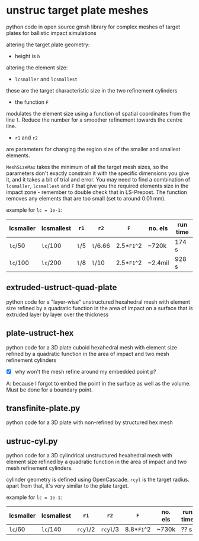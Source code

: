 # unstruc target plate meshes
 python code in open source gmsh library for complex meshes of target plates for ballistic impact simulations

<!---Here is the documentation for the meshing software for reference: https://gmsh.info/doc/texinfo/gmsh.html

Here you can find information on how to download and cite it: https://gmsh.info/
I think the easiest way is running <pip install --upgrade gmsh>. --->
 
 altering the target plate geometry:

- height is `h`

altering the element size: 

- `lcsmaller` and `lcsmallest` 
     
these are the target characteristic size in the two refinement cylinders

- the function `F`
 
 modulates the element size using a function of spatial coordinates from the line `l`. Reduce the number for a smoother refinement towards the centre line. 

- `r1` and `r2`
  
are parameters for changing the region size of the smaller and smallest elements.

`MeshSizeMax` takes the minimum of all the target mesh sizes, so the parameters don't exactly constrain it with the specific dimensions you give it, and it takes a bit of trial and error. You may need to find a combination of `lcsmaller`, `lcsmallest` and `F` that give you the required elements size in the impact zone  - remember to double check that in LS-Prepost.  The function removes any elements that are too small (set to around 0.01 mm).

example for `lc = 1e-1`:

| lcsmaller | lcsmallest |  `r1`  |   `r2`   |     `F`    | no. els  | run time |
|-----------|------------|--------|----------|------------|----------|----------|
| `lc`/50   | `lc`/100   | `l`/5  | `l`/6.66 | 2.5*`F1`^2 |  ~720k   | 174 s
| `lc`/100  | `lc`/200   | `l`/8  | `l`/10   | 2.5*`F1`^2 |  ~2.4mil | 928 s

## extruded-ustruct-quad-plate

 python code for a "layer-wise" unstructured hexahedral mesh with element size refined by a quadratic function in the area of impact on a surface that is extruded layer by layer over the thickness

## plate-ustruct-hex

 python code for a 3D plate cuboid hexahedral mesh with element size refined by a quadratic function in the area of impact and two mesh refinement cylinders
 
- [x] why won't the mesh refine around my embedded point p? 

A: because I forgot to embed the point in the surface as well as the volume. Must be done for a boundary point. 

## transfinite-plate.py

 python code for a 3D plate with non-refined by structured hex mesh 

## ustruc-cyl.py

 python code for a 3D cylindrical unstructured hexahedral mesh with element size refined by a quadratic function in the area of impact and two mesh refinement cylinders.

cylinder geometry is defined using OpenCascade. `rcyl` is the target radius. apart from that, it's very similar to the plate target.

example for `lc = 1e-1`:

| lcsmaller | lcsmallest |   `r1`   |   `r2`   |     `F`    | no. els  | run time |
|-----------|------------|----------|----------|------------|----------|----------|
| `lc`/60   | `lc`/140   | `rcyl`/2 | `rcyl`/3 | 8.8*`F1`^2 |  ~730k   | ?? s